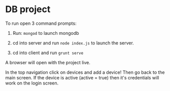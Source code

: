 # DB project

To run open 3 command prompts:

1. Run:
`
mongod
`
to launch mongodb

2. cd into server and run 
`
node index.js
`
to launch the server.

3. cd into client and run
`
grunt serve
`

A browser will open with the project live. 

In the top navigation click on devices and add a device! 
Then go back to the main screen. If the device is active (active = true) then it's credentials will work on the login screen.
